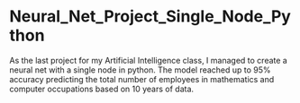 # Neural_Net_Project_Single_Node_Python
As the last project for my Artificial Intelligence class, I managed to create a neural net with a single node in python. The model reached up to 95% accuracy predicting the total number of employees in mathematics and computer occupations based on 10 years of data.
